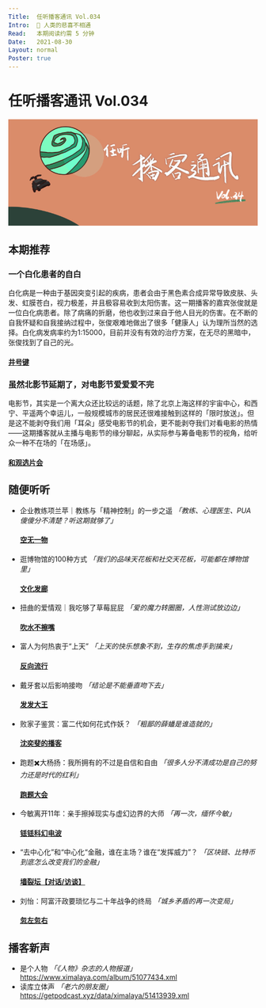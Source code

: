 ```yaml
---
Title:  任听播客通讯 Vol.034
Intro:  🤡 人类的悲喜不相通
Read:   本期阅读约需 5 分钟
Date:   2021-08-30
Layout: normal
Poster: true
---
```


# 任听播客通讯 Vol.034
![](./img/vol_034_small.png)


## 本期推荐

### 一个白化患者的自白
白化病是一种由于基因突变引起的疾病，患者会由于黑色素合成异常导致皮肤、头发、虹膜苍白，视力极差，并且极容易收到太阳伤害。这一期播客的嘉宾张俊就是一位白化病患者。除了病痛的折磨，他也收到过来自于他人目光的伤害。在不断的自我怀疑和自我接纳过程中，张俊艰难地做出了很多「健康人」认为理所当然的选择。白化病发病率约为1:15000，目前并没有有效的治疗方案，在无尽的黑暗中，张俊找到了自己的光。
#### [井号键](https://gravetalk.typlog.io/episodes/feed.xml)

### 虽然北影节延期了，对电影节爱爱爱不完
电影节，其实是一个离大众还比较远的话题，除了北京上海这样的宇宙中心，和西宁、平遥两个幸运儿，一般规模城市的居民还很难接触到这样的「限时放送」。但是这不能剥夺我们用「耳朵」感受电影节的机会，更不能剥夺我们对看电影的热情——这期播客就从主播与电影节的缘分聊起，从实际参与筹备电影节的视角，给听众一种不在场的「在场感」。
#### [和观选片会](http://www.ximalaya.com/album/45213031.xml)



## 随便听听

* 企业教练项兰苹｜教练与「精神控制」的一步之遥 _「教练、心理医生、PUA傻傻分不清楚？听这期就够了」_
  #### [空无一物](http://www.ximalaya.com/album/40499917.xml)
* 逛博物馆的100种方式 _「我们的品味天花板和社交天花板，可能都在博物馆里」_
  #### [文化发廊](http://www.ximalaya.com/album/50806467.xml)
* 扭曲的爱情观｜我吃够了草莓屁屁 _「爱的魔力转圈圈，人性测试放边边」_
  #### [吹水不擦嘴](http://www.ximalaya.com/album/38878900.xml)
* 富人为何热衷于“上天”  _「上天的快乐想象不到，生存的焦虑手到擒来」_
  #### [反向流行](http://www.ximalaya.com/album/26684396.xml)
* 戴牙套以后影响接吻 _「结论是不能垂直吻下去」_
  #### [发发大王](https://s2.proxy.wavpub.com/fafadawang.xml)
* 败家子鉴赏：富二代如何花式作妖？ _「粗鄙的薛蟠是谁造就的」_
  #### [沈奕斐的播客](https://feed.xyzfm.space/99b3wkblwf9c)
* 跑题✖️大杨扬：我所拥有的不过是自信和自由 _「很多人分不清成功是自己的努力还是时代的红利」_
  #### [跑题大会](http://www.ximalaya.com/album/14641355.xml)
* 今敏离开11年：亲手擦掉现实与虚幻边界的大师 _「再一次，缅怀今敏」_
  #### [铥铥科幻电波](https://s1.proxy.wavpub.com/diudiusci-fi.xml)
* “去中心化”和“中心化“金融，谁在主场？谁在“发挥威力”？ _「区块链、比特币到底怎么改变我们的金融」_
  #### [墙裂坛【对话/访谈】](https://www.ximalaya.com/album/39420811.xml)
* 刘怡：阿富汗政要琐忆与二十年战争的终局 _「城乡矛盾的再一次变局」_
  #### [忽左忽右](https://justpodmedia.com/rss/left-right.xml)


## 播客新声

* 是个人物 _「《人物》杂志的人物报道」_  
  https://www.ximalaya.com/album/51077434.xml
* 读库立体声 _「老六的朋友圈」_  
  https://getpodcast.xyz/data/ximalaya/51413939.xml
